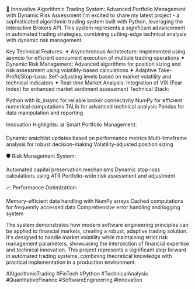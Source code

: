 🚀 Innovative Algorithmic Trading System: Advanced Portfolio Management with Dynamic Risk Assessment
I'm excited to share my latest project - a sophisticated algorithmic trading system built with Python, leveraging the Interactive Brokers API. 
This system represents a significant advancement in automated trading strategies, combining cutting-edge technical analysis with dynamic risk management.

Key Technical Features:
✦ Asynchronous Architecture: Implemented using asyncio for efficient concurrent execution of multiple trading operations
✦ Dynamic Risk Management: Advanced algorithms for position sizing and risk assessment using volatility-based calculations
✦ Adaptive Take-Profit/Stop-Loss: Self-adjusting levels based on market volatility and technical indicators
✦ Real-time Market Analysis: Integration of VIX (Fear Index) for enhanced market sentiment assessment
Technical Stack:

Python with ib_insync for reliable broker connectivity
NumPy for efficient numerical computations
TALib for advanced technical analysis
Pandas for data manipulation and reporting

Innovation Highlights:
📊 Smart Portfolio Management:

Dynamic watchlist updates based on performance metrics
Multi-timeframe analysis for robust decision-making
Volatility-adjusted position sizing

🛡️ Risk Management System:

Automated capital preservation mechanisms
Dynamic stop-loss calculations using ATR
Portfolio-wide risk assessment and adjustment

📈 Performance Optimization:

Memory-efficient data handling with NumPy arrays
Cached computations for frequently accessed data
Comprehensive error handling and logging system

The system demonstrates how modern software engineering principles can be applied to financial markets, creating a robust, adaptive trading solution. 
It's designed to handle market volatility while maintaining strict risk management parameters, showcasing the intersection of financial expertise and technical innovation.
This project represents a significant step forward in automated trading systems, combining theoretical knowledge with practical implementation in a production environment.

#AlgorithmicTrading #FinTech #Python #TechnicalAnalysis #QuantitativeFinance #SoftwareEngineering #Innovation
